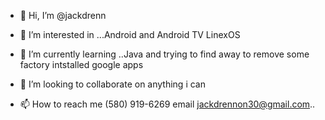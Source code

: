 - 👋 Hi, I’m @jackdrenn
- 👀 I’m interested in ...Android and Android TV LinexOS



- 🌱 I’m currently learning ..Java and trying to find away to remove some factory intstalled google apps
- 💞️ I’m looking to collaborate on anything i can 
- 📫 How to reach me (580) 919-6269 email jackdrennon30@gmail.com..

<!---
jackdrenn/jackdrenn is a ✨ special ✨ repository because its `README.md` (this file) appears on your GitHub profile.
You can click the Preview link to take a look at your changes.
--->
